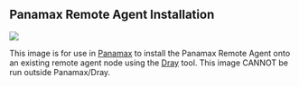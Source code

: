 ## Panamax Remote Agent Installation

[![](https://badge.imagelayers.io/centurylink/remote-agent-install.svg)](https://imagelayers.io/?images=centurylink/remote-agent-install:latest 'Get your own badge on imagelayers.io')

This image is for use in [Panamax](http://panamax.io) to install the Panamax Remote Agent onto an existing remote agent node using the [Dray](https://registry.hub.docker.com/u/centurylink/dray/) tool. This image CANNOT be run outside Panamax/Dray.
